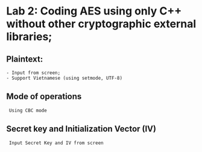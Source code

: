 # Lab 2: Coding AES using only C++ without other cryptographic external libraries;
## Plaintext:
    - Input from screen;
    - Support Vietnamese (using setmode, UTF-8)
## Mode of operations
     Using CBC mode
## Secret key and Initialization Vector (IV)
     Input Secret Key and IV from screen